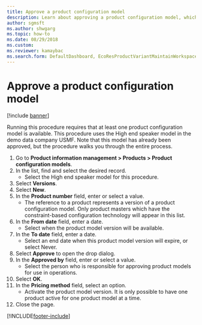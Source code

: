 ```yaml
--- 
title: Approve a product configuration model
description: Learn about approving a product configuration model, which requires at least one product configuration model, including a step-by-step process.
author: sgmsft
ms.author: shwgarg
ms.topic: how-to
ms.date: 08/29/2018
ms.custom:
ms.reviewer: kamaybac     
ms.search.form: DefaultDashboard, EcoResProductVariantMaintainWorkspace, PCProductConfigurationModelListPage, PCProductModelVersion, PCApproveProductModelVersion, HcmWorkerLookUp
---
```


# Approve a product configuration model

[!include [banner](../../includes/banner.md)]

Running this procedure requires that at least one product configuration model is available. This procedure uses the High end speaker model in the demo data company USMF. Note that this model has already been approved, but the procedure walks you through the entire process.

1. Go to **Product information management \> Products \> Product configuration models**.
1. In the list, find and select the desired record.
    * Select the High end speaker model for this procedure.  
1. Select **Versions**.
1. Select **New**.
1. In the **Product number** field, enter or select a value.
    * The reference to a product represents a version of a product configuration model. Only product masters which have the constraint-based configuration technology will appear in this list.  
1. In the **From date** field, enter a date.
    * Select when the product model version will be available.  
1. In the **To date** field, enter a date.
    * Select an end date when this product model version will expire, or select Never.  
1. Select **Approve** to open the drop dialog.
1. In the **Approved by** field, enter or select a value.
    * Select the person who is responsible for approving product models for use in operations.  
1. Select **OK**.
1. In the **Pricing method** field, select an option.
    * Activate the product model version. It is only possible to have one product active for one product model at a time.  
1. Close the page.



[!INCLUDE[footer-include](../../../includes/footer-banner.md)]